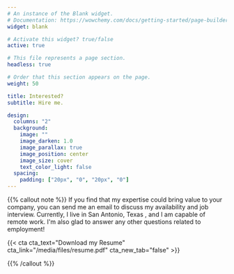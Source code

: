 ```yaml
---
# An instance of the Blank widget.
# Documentation: https://wowchemy.com/docs/getting-started/page-builder/
widget: blank

# Activate this widget? true/false
active: true

# This file represents a page section.
headless: true

# Order that this section appears on the page.
weight: 50

title: Interested?
subtitle: Hire me.

design:
  columns: "2"
  background:
    image: ""
    image_darken: 1.0
    image_parallax: true
    image_position: center
    image_size: cover
    text_color_light: false
  spacing:
    padding: ["20px", "0", "20px", "0"]
---
```


{{% callout note %}}
If you find that my expertise could bring value to your company, you can send me an email to discuss my availability and job interview.
Currently, I live in San Antonio, Texas , and I am capable of remote work.
I'm also glad to answer any other questions related to employment!

{{< cta cta_text="Download my Resume" cta_link="/media/files/resume.pdf" cta_new_tab="false" >}}

{{% /callout %}}
